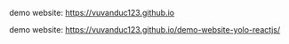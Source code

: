 demo website: https://vuvanduc123.github.io

demo website: https://vuvanduc123.github.io/demo-website-yolo-reactjs/
